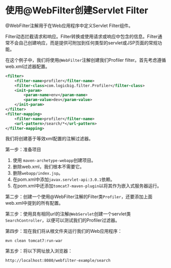 # 使用@WebFilter创建Servlet Filter

@WebFilter注解用于在Web应用程序中定义Servlet Filter组件。

Filter动态拦截请求和响应。Filter转换或使用请求或响应中包含的信息。Filter通常不会自己创建响应，而是提供可附加到任何类型的servlet或JSP页面的常规功能。



在这个例子中，我们将使用`@WebFilter`注解创建我们Profiler filter。首先考虑遵循web.xml过滤器配置。

```xml
<filter>
    <filter-name>profiler</filter-name>
    <filter-class>com.logicbig.filter.Profiler</filter-class>
    <init-param>
        <param-name>env</param-name>
        <param-value>dev</param-value>
    </init-param>
</filter>
<filter-mapping>
    <filter-name>profiler</filter-name>
    <url-pattern>/search/*</url-pattern>
</filter-mapping>
```

我们将创建基于等效xml配置的注解过滤器。

第一步：准备项目

1. 使用 `maven-archetype-webapp`创建项目。
2. 删除web.xml，我们根本不需要它。
3. 删除`webapp/index.jsp`。
4. 在pom.xml中添加`javax.servlet-api:3.0.1`依赖。
5. 在pom.xml中还添加`tomcat7-maven-plugin`以将其作为嵌入式服务器运行。

第二步：创建一个使用@WebFilter注解的Filter类`Profiler`，还要添加上面web.xml中提到的所有配置。

第三步：使用具有相同url的注解`@WebServlet`创建一个servlet类`SearchController`，以便可以测试我们的Profiler过滤器。

第四步：现在我们将从根文件夹运行我们的Web应用程序：

```
mvn clean tomcat7:run-war
```

第五步：将以下网址放入浏览器：

```
http://localhost:8080/webfilter-example/search
```

